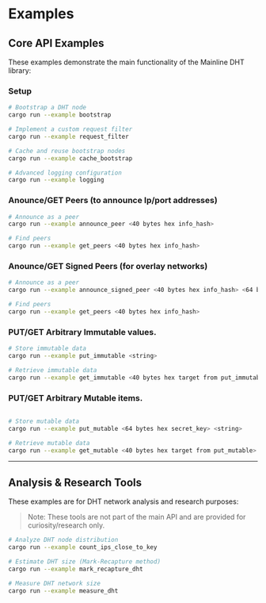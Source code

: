 # Examples

## Core API Examples
These examples demonstrate the main functionality of the Mainline DHT library:

### Setup
```sh
# Bootstrap a DHT node
cargo run --example bootstrap

# Implement a custom request filter
cargo run --example request_filter

# Cache and reuse bootstrap nodes
cargo run --example cache_bootstrap

# Advanced logging configuration
cargo run --example logging
```

### Anounce/GET Peers (to announce Ip/port addresses)
```sh
# Announce as a peer
cargo run --example announce_peer <40 bytes hex info_hash>

# Find peers
cargo run --example get_peers <40 bytes hex info_hash>
```

### Anounce/GET Signed Peers (for overlay networks)
```sh
# Announce as a peer
cargo run --example announce_signed_peer <40 bytes hex info_hash> <64 bytes hex secret key>

# Find peers
cargo run --example get_peers <40 bytes hex info_hash>
```

### PUT/GET Arbitrary Immutable values.
```sh
# Store immutable data
cargo run --example put_immutable <string>

# Retrieve immutable data
cargo run --example get_immutable <40 bytes hex target from put_immutable>
```

### PUT/GET Arbitrary Mutable items.
```sh

# Store mutable data
cargo run --example put_mutable <64 bytes hex secret_key> <string>

# Retrieve mutable data
cargo run --example get_mutable <40 bytes hex target from put_mutable>
```

---

## Analysis & Research Tools
These examples are for DHT network analysis and research purposes:

> Note: These tools are not part of the main API and are provided for curiosity/research only.

```sh
# Analyze DHT node distribution
cargo run --example count_ips_close_to_key

# Estimate DHT size (Mark-Recapture method)
cargo run --example mark_recapture_dht

# Measure DHT network size
cargo run --example measure_dht
```
